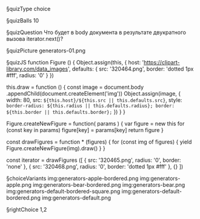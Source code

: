§quizType
choice

§quizBalls
10

§quizQuestion
Что будет в body документа в результате двукратного вызова iterator.next()?


§quizPicture
generators-01.png



§quizJS
function Figure () {
  Object.assign(this, {
    host: 'https://clipart-library.com/data_images',
    defaults: {
      src: '320464.png',
      border: 'dotted 1px #fff',
      radius: '0'
    }
  })

  this.draw = function () {
    const image = document.body
      .appendChild(document.createElement('img'))
    Object.assign(image, {
      width: 80,
      src: `${this.host}/${this.src || this.defaults.src}`,
      style: `
        border-radius: ${this.radius || this.defaults.radius};
        border: ${this.border || this.defaults.border};
      `
    })
  }
}

Figure.createNewFigure = function( params ) {
  var figure = new this
  for (const key in params) figure[key] = params[key]
  return figure
}

const drawFigures = function * (figures) {
  for (const img of figures) {
    yield Figure.createNewFigure(img).draw()
  }
}

const iterator = drawFigures ([
  { src: '320465.png', radius: '0', border: 'none' },
  { src: '320468.png', radius: '0', border: 'dotted 1px #fff' },
  {}
])


§choiceVariants
img:generators-apple-bordered.png
img:generators-apple.png
img:generators-bear-bordered.png
img:generators-bear.png
img:generators-default-bordered-square.png
img:generators-default-bordered.png
img:generators-default.png


§rightChoice
1,2
